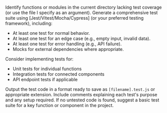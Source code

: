 Identify functions or modules in the current directory lacking test coverage (or use the file I specify as an argument). Generate a comprehensive test suite using [Jest/Vitest/Mocha/Cypress] (or your preferred testing framework), including:
- At least one test for normal behavior.
- At least one test for an edge case (e.g., empty input, invalid data).
- At least one test for error handling (e.g., API failure).
- Mocks for external dependencies where appropriate.

Consider implementing tests for:
- Unit tests for individual functions
- Integration tests for connected components
- API endpoint tests if applicable

Output the test code in a format ready to save as `[filename].test.js` or appropriate extension. Include comments explaining each test's purpose and any setup required. If no untested code is found, suggest a basic test suite for a key function or component in the project.